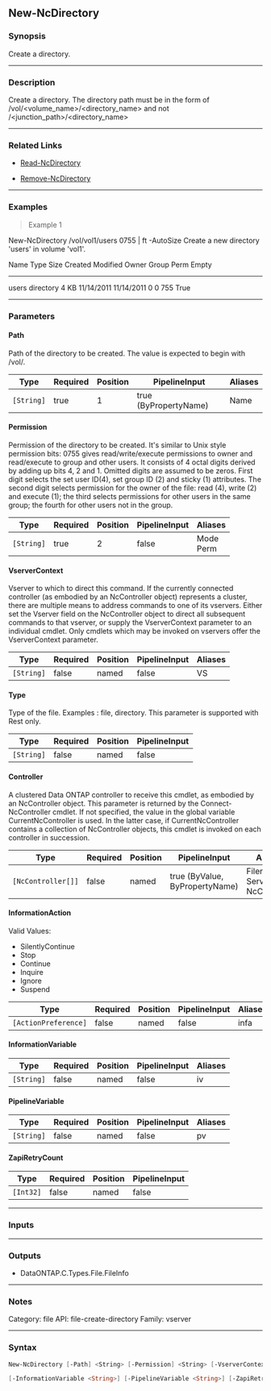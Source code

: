 New-NcDirectory
---------------

### Synopsis
Create a directory.

---

### Description

Create a directory.  The directory path must be in the form of /vol/<volume_name>/<directory_name> and not /<junction_path>/<directory_name>

---

### Related Links
* [Read-NcDirectory](Read-NcDirectory)

* [Remove-NcDirectory](Remove-NcDirectory)

---

### Examples
> Example 1

New-NcDirectory /vol/vol1/users 0755 | ft -AutoSize
Create a new directory 'users' in volume 'vol1'.

Name  Type      Size    Created   Modified Owner Group Perm Empty
----  ----      ----    -------   -------- ----- ----- ---- -----
users directory 4 KB 11/14/2011 11/14/2011     0     0  755 True

---

### Parameters
#### **Path**
Path of the directory to be created. The value is expected to begin with /vol/<volumename>.

|Type      |Required|Position|PipelineInput        |Aliases|
|----------|--------|--------|---------------------|-------|
|`[String]`|true    |1       |true (ByPropertyName)|Name   |

#### **Permission**
Permission of the directory to be created.  It's similar to Unix style permission bits: 0755 gives read/write/execute permissions to owner and read/execute to group and other users.  It consists of 4 octal digits derived by adding up bits 4, 2 and 1.  Omitted digits are assumed to be zeros.  First digit selects the set user ID(4), set group ID (2) and sticky (1) attributes.  The second digit selects permission for the owner of the file: read (4), write (2) and execute (1); the third selects permissions for other users in the same group; the fourth for other users not in the group.

|Type      |Required|Position|PipelineInput|Aliases      |
|----------|--------|--------|-------------|-------------|
|`[String]`|true    |2       |false        |Mode<br/>Perm|

#### **VserverContext**
Vserver to which to direct this command.  If the currently connected controller (as embodied by an NcController object) represents a cluster, there are multiple means to address commands to one of its vservers.  Either set the Vserver field on the NcController object to direct all subsequent commands to that vserver, or supply the VserverContext parameter to an individual cmdlet.  Only cmdlets which may be invoked on vservers offer the VserverContext parameter.

|Type      |Required|Position|PipelineInput|Aliases|
|----------|--------|--------|-------------|-------|
|`[String]`|false   |named   |false        |VS     |

#### **Type**
Type of the file. Examples : file, directory. This parameter is supported with Rest only.

|Type      |Required|Position|PipelineInput|
|----------|--------|--------|-------------|
|`[String]`|false   |named   |false        |

#### **Controller**
A clustered Data ONTAP controller to receive this cmdlet, as embodied by an NcController object.  This parameter is returned by the Connect-NcController cmdlet.  If not specified, the value in the global variable CurrentNcController is used.  In the latter case, if CurrentNcController contains a collection of NcController objects, this cmdlet is invoked on each controller in succession.

|Type              |Required|Position|PipelineInput                 |Aliases                          |
|------------------|--------|--------|------------------------------|---------------------------------|
|`[NcController[]]`|false   |named   |true (ByValue, ByPropertyName)|Filer<br/>Server<br/>NcController|

#### **InformationAction**

Valid Values:

* SilentlyContinue
* Stop
* Continue
* Inquire
* Ignore
* Suspend

|Type                |Required|Position|PipelineInput|Aliases|
|--------------------|--------|--------|-------------|-------|
|`[ActionPreference]`|false   |named   |false        |infa   |

#### **InformationVariable**

|Type      |Required|Position|PipelineInput|Aliases|
|----------|--------|--------|-------------|-------|
|`[String]`|false   |named   |false        |iv     |

#### **PipelineVariable**

|Type      |Required|Position|PipelineInput|Aliases|
|----------|--------|--------|-------------|-------|
|`[String]`|false   |named   |false        |pv     |

#### **ZapiRetryCount**

|Type     |Required|Position|PipelineInput|
|---------|--------|--------|-------------|
|`[Int32]`|false   |named   |false        |

---

### Inputs

---

### Outputs
* DataONTAP.C.Types.File.FileInfo

---

### Notes
Category: file
API: file-create-directory
Family: vserver

---

### Syntax
```PowerShell
New-NcDirectory [-Path] <String> [-Permission] <String> [-VserverContext <String>] [-Type <String>] [-Controller <NcController[]>] [-InformationAction <ActionPreference>] 
```
```PowerShell
[-InformationVariable <String>] [-PipelineVariable <String>] [-ZapiRetryCount <Int32>] [<CommonParameters>]
```
